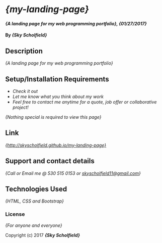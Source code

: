 # _{my-landing-page}_

#### _{A landing page for my web programming portfolio}, {01/27/2017}_

#### By _**{Sky Scholfield}**_

## Description

_{A landing page for my web programming portfolio}_

## Setup/Installation Requirements

* _Check it out_
* _Let me know what you think about my work_
* _Feel free to contact me anytime for a quote, job offer or collaborative project!_

_{Nothing special is required to view this page}_

## Link

_{http://skyscholfield.github.io/my-landing-page}_

## Support and contact details

_{Call or Email me @ 530 515 0153 or skyscholfield11@gmail.com}_

## Technologies Used

_{HTML, CSS and Bootstrap}_

### License

*{For anyone and everyone}*

Copyright (c) 2017 **_{Sky Scholfield}_**
